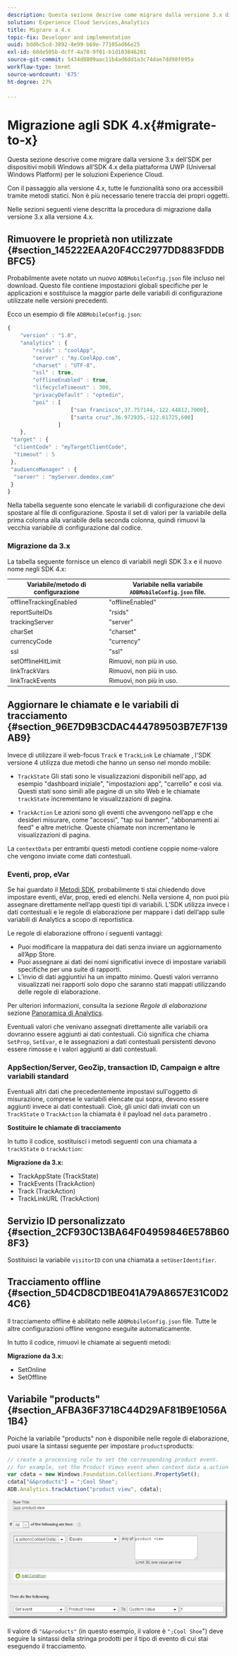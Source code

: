 ```yaml
---
description: Questa sezione descrive come migrare dalla versione 3.x di un precedente SDK Windows Mobile all’SDK 4.x della piattaforma UWP (Universal Windows Platform) per le soluzioni Experience Cloud.
solution: Experience Cloud Services,Analytics
title: Migrare a 4.x
topic-fix: Developer and implementation
uuid: bdd6c5cd-3892-4e99-b69e-77105ad66e25
exl-id: 68de505b-dcff-4a78-9f01-b1d103846281
source-git-commit: 5434d8809aac11b4ad6dd1a3c74dae7dd98f095a
workflow-type: tm+mt
source-wordcount: '675'
ht-degree: 27%

---
```


# Migrazione agli SDK 4.x{#migrate-to-x}

Questa sezione descrive come migrare dalla versione 3.x dell’SDK per dispositivi mobili Windows all’SDK 4.x della piattaforma UWP (Universal Windows Platform) per le soluzioni Experience Cloud.

Con il passaggio alla versione 4.x, tutte le funzionalità sono ora accessibili tramite metodi statici. Non è più necessario tenere traccia dei propri oggetti.

Nelle sezioni seguenti viene descritta la procedura di migrazione dalla versione 3.x alla versione 4.x.

## Rimuovere le proprietà non utilizzate {#section_145222EAA20F4CC2977DD883FDDBBFC5}

Probabilmente avete notato un nuovo `ADBMobileConfig.json` file incluso nel download. Questo file contiene impostazioni globali specifiche per le applicazioni e sostituisce la maggior parte delle variabili di configurazione utilizzate nelle versioni precedenti.

Ecco un esempio di file `ADBMobileConfig.json`:

```js
{ 
    "version" : "1.0", 
    "analytics" : { 
        "rsids" : "coolApp", 
        "server" : "my.CoolApp.com", 
        "charset" : "UTF-8", 
        "ssl" : true, 
        "offlineEnabled" : true, 
        "lifecycleTimeout" : 300, 
        "privacyDefault" : "optedin", 
        "poi" : [ 
                    ["san francisco",37.757144,-122.44812,7000], 
                    ["santa cruz",36.972935,-122.01725,600] 
                ] 
    }, 
 "target" : { 
  "clientCode" : "myTargetClientCode", 
  "timeout" : 5 
 }, 
 "audienceManager" : { 
  "server" : "myServer.demdex.com" 
 } 
}
```

Nella tabella seguente sono elencate le variabili di configurazione che devi spostare al file di configurazione. Sposta il set di valori per la variabile della prima colonna alla variabile della seconda colonna, quindi rimuovi la vecchia variabile di configurazione dal codice.

### Migrazione da 3.x

La tabella seguente fornisce un elenco di variabili negli SDK 3.x e il nuovo nome negli SDK 4.x:

| Variabile/metodo di configurazione | Variabile nella variabile `ADBMobileConfig.json` file. |
|--- |--- |
| offlineTrackingEnabled | &quot;offlineEnabled&quot; |
| reportSuiteIDs | &quot;rsids&quot; |
| trackingServer | &quot;server&quot; |
| charSet | &quot;charset&quot; |
| currencyCode | &quot;currency&quot; |
| ssl | &quot;ssl&quot; |
| setOfflineHitLimit | Rimuovi, non più in uso. |
| linkTrackVars | Rimuovi, non più in uso. |
| linkTrackEvents | Rimuovi, non più in uso. |

## Aggiornare le chiamate e le variabili di tracciamento {#section_96E7D9B3CDAC444789503B7E7F139AB9}

Invece di utilizzare il web-focus `Track` e `TrackLink` Le chiamate , l&#39;SDK versione 4 utilizza due metodi che hanno un senso nel mondo mobile:

* `TrackState` Gli stati sono le visualizzazioni disponibili nell&#39;app, ad esempio &quot;dashboard iniziale&quot;, &quot;impostazioni app&quot;, &quot;carrello&quot; e così via. Questi stati sono simili alle pagine di un sito Web e le chiamate `trackState` incrementano le visualizzazioni di pagina.

* `TrackAction` Le azioni sono gli eventi che avvengono nell’app e che desideri misurare, come &quot;accessi&quot;, &quot;tap sui banner&quot;, &quot;abbonamenti ai feed&quot; e altre metriche. Queste chiamate non incrementano le visualizzazioni di pagina.

La `contextData` per entrambi questi metodi contiene coppie nome-valore che vengono inviate come dati contestuali.

### Eventi, prop, eVar

Se hai guardato il [Metodi SDK](/help/universal-windows/c-configuration/methods.md), probabilmente ti stai chiedendo dove impostare eventi, eVar, prop, eredi ed elenchi. Nella versione 4, non puoi più assegnare direttamente nell’app questi tipi di variabili. L’SDK utilizza invece i dati contestuali e le regole di elaborazione per mappare i dati dell’app sulle variabili di Analytics a scopo di reportistica.

Le regole di elaborazione offrono i seguenti vantaggi:

* Puoi modificare la mappatura dei dati senza inviare un aggiornamento all’App Store.
* Puoi assegnare ai dati dei nomi significativi invece di impostare variabili specifiche per una suite di rapporti.
* L’invio di dati aggiuntivi ha un impatto minimo. Questi valori verranno visualizzati nei rapporti solo dopo che saranno stati mappati utilizzando delle regole di elaborazione.

Per ulteriori informazioni, consulta la sezione *Regole di elaborazione* sezione [Panoramica di Analytics](/help/universal-windows/analytics/analytics.md).

Eventuali valori che venivano assegnati direttamente alle variabili ora dovranno essere aggiunti ai dati contestuali. Ciò significa che chiama `SetProp`, `SetEvar`, e le assegnazioni a dati contestuali persistenti devono essere rimosse e i valori aggiunti ai dati contestuali.

### AppSection/Server, GeoZip, transaction ID, Campaign e altre variabili standard

Eventuali altri dati che precedentemente impostavi sull&#39;oggetto di misurazione, comprese le variabili elencate qui sopra, devono essere aggiunti invece ai dati contestuali. Cioè, gli unici dati inviati con un `TrackState` o `TrackAction` la chiamata è il payload nel `data` parametro .

**Sostituire le chiamate di tracciamento**

In tutto il codice, sostituisci i metodi seguenti con una chiamata a `trackState` o `trackAction`:

**Migrazione da 3.x:**

* TrackAppState (TrackState)
* TrackEvents (TrackAction)
* Track (TrackAction)
* TrackLinkURL (TrackAction)

## Servizio ID personalizzato {#section_2CF930C13BA64F04959846E578B608F3}

Sostituisci la variabile `visitorID` con una chiamata a `setUserIdentifier`.

## Tracciamento offline {#section_5D4CD8CD1BE041A79A8657E31C0D24C6}

Il tracciamento offline è abilitato nelle `ADBMobileConfig.json` file. Tutte le altre configurazioni offline vengono eseguite automaticamente.

In tutto il codice, rimuovi le chiamate ai seguenti metodi:

**Migrazione da 3.x:**

* SetOnline
* SetOffline

## Variabile &quot;products&quot;  {#section_AFBA36F3718C44D29AF81B9E1056A1B4}

Poiché la variabile &quot;products&quot; non è disponibile nelle regole di elaborazione, puoi usare la sintassi seguente per impostare `products`products:

```js
// create a processing rule to set the corresponding product event. 
// for example, set the Product Views event when context data a.action = "product view" 
var cdata = new Windows.Foundation.Collections.PropertySet(); 
cdata["&&products"] = ";Cool Shoe"; 
ADB.Analytics.trackAction("product view", cdata);
```

![](assets/prod-view.png)

Il valore di `"&&products"` (in questo esempio, il valore è `";Cool Shoe`&quot;) deve seguire la sintassi della stringa prodotti per il tipo di evento di cui stai eseguendo il tracciamento.
